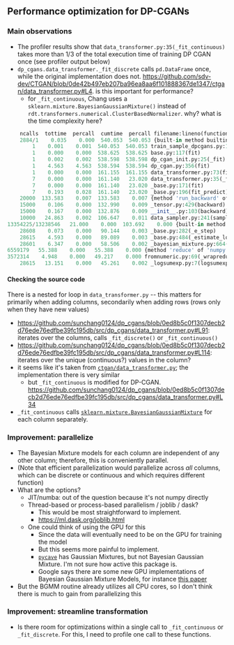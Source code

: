 

## Performance optimization for DP-CGANs

### Main observations
- The profiler results show that `data_transformer.py:35(_fit_continuous)` takes more than 1/3 of the total execution time of training DP CGAN once (see profiler output below)
- `dp_cgans.data_transformer._fit_discrete` calls `pd.DataFrame` once, while the original implementation does not. https://github.com/sdv-dev/CTGAN/blob/0de42b497eb207ba96ea8aa6f101888367de1347/ctgan/data_transformer.py#L4. is this important for performance?
    - for `_fit_continuous`, Chang uses a `sklearn.mixture.BayesianGaussianMixture()` instead of `rdt.transformers.numerical.ClusterBasedNormalizer`. why? what is the time complexity here?



```python
    ncalls  tottime  percall  cumtime  percall filename:lineno(function)
    2884/1    0.035    0.000  540.053  540.053 {built-in method builtins.exec}
        1    0.001    0.001  540.053  540.053 train_sample_dpcgans.py:1(<module>)
        1    0.000    0.000  538.625  538.625 base.py:117(fit)
        1    0.002    0.002  538.598  538.598 dp_cgan_init.py:25(_fit)
        1    4.563    4.563  538.594  538.594 dp_cgan.py:356(fit)
        1    0.000    0.000  161.155  161.155 data_transformer.py:73(fit)
        7    0.000    0.000  161.140   23.020 data_transformer.py:35(_fit_continuous)
        7    0.000    0.000  161.140   23.020 _base.py:171(fit)
        7    0.193    0.028  161.140   23.020 _base.py:196(fit_predict)
    20000  133.583    0.007  133.583    0.007 {method 'run_backward' of 'torch._C._EngineBase' objects}
    15000    0.106    0.000  132.990    0.009 _tensor.py:429(backward)
    15000    0.167    0.000  132.876    0.009 __init__.py:103(backward)
    10000   24.863    0.002  106.647    0.011 data_sampler.py:241(sample_condvec_pair)
13354225/13238546   21.000    0.000  103.692    0.000 {built-in method numpy.core._multiarray_umath.implement_array_function}
    28608    0.073    0.000   90.144    0.003 _base.py:282(_e_step)
    28615    4.593    0.000   89.089    0.003 _base.py:484(_estimate_log_prob_resp)
    28601    6.347    0.000   58.506    0.002 _bayesian_mixture.py:664(_m_step)
6559179   55.388    0.000   55.388    0.000 {method 'reduce' of 'numpy.ufunc' objects}
3572314    4.948    0.000   49.217    0.000 fromnumeric.py:69(_wrapreduction)
    28615   13.151    0.000   45.261    0.002 _logsumexp.py:7(logsumexp)
```


#### Checking the source code 

There is a nested for loop in `data_transformer.py` -- this matters for primarily when adding columns, secondarily when adding rows (rows only when they have new values)
- https://github.com/sunchang0124/dp_cgans/blob/0ed8b5c0f1307decb2d76ede76edfbe39fc195db/src/dp_cgans/data_transformer.py#L91: iterates over the columns, calls `_fit_discrete()` or `_fit_continuous()`
- https://github.com/sunchang0124/dp_cgans/blob/0ed8b5c0f1307decb2d76ede76edfbe39fc195db/src/dp_cgans/data_transformer.py#L114: iterates over the unique (continuous?) values in the column?
- it seems like it's taken from [`ctgan/data_transformer.py`](https://github.com/sdv-dev/CTGAN/blob/0de42b497eb207ba96ea8aa6f101888367de1347/ctgan/data_transformer.py#L4); the implementation there is very similar
    - but `_fit_continuous` is modified for DP-CGAN. https://github.com/sunchang0124/dp_cgans/blob/0ed8b5c0f1307decb2d76ede76edfbe39fc195db/src/dp_cgans/data_transformer.py#L34
- `_fit_continuous` calls [`sklearn.mixture.BayesianGaussianMixture`](https://scikit-learn.org/stable/modules/generated/sklearn.mixture.BayesianGaussianMixture.html) for each column separately. 


### Improvement: parallelize
- The Bayesian Mixture models for each column are independent of any other column; therefore, this is conveniently parallel.
- (Note that efficient parallelization would parallelize across *all* columns, which can be discrete or continuous and which requires different function)
- What are the options?
    - JIT/numba: out of the question because it's not numpy directly
    - Thread-based or process-based parallelism / joblib / dask?
        - This would be most straightforward to implement.
        - https://ml.dask.org/joblib.html
    - One could think of using the GPU for this
        - Since the data will eventually need to be on the GPU for training the model
        - But this seems more painful to implement.
        - [`pycave`](https://pycave.borchero.com/index.html) has Gaussian Mixtures, but not Bayesian Gaussian Mixture. I'm not sure how active this package is.
        - Google says there are some new GPU implementations of Bayesian Gaussian Mixture Models, for instance [this paper](https://www.jstage.jst.go.jp/article/transinf/E105.D/3/E105.D_2021EDP7121/_pdf)
- But the BGMM routine already utilizes all CPU cores, so I don't think there is much to gain from parallelizing this 

### Improvement: streamline transformation
- Is there room for optimizations within a single call to `_fit_continuous` or `_fit_discrete`. For this, I need to profile one call to these functions.

